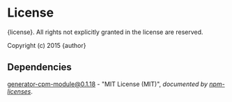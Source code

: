 # License

{license}. All rights not explicitly granted in the license are reserved.

Copyright (c) 2015 {author}

## Dependencies
[generator-cpm-module@0.1.18](&quot;https://github.com/Cellarise/generator-cpm-module&quot;) - &quot;MIT License (MIT)&quot;, 
*documented by [npm-licenses](http://github.com/AceMetrix/npm-license.git)*.